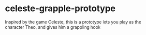 # celeste-grapple-prototype
Inspired by the game Celeste, this is a prototype lets you play as the character Theo, and gives him a grappling hook
